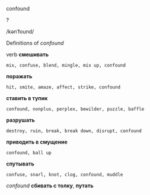 confound

?

/kənˈfound/

Definitions of _confound_

verb
**смешивать**

    mix, confuse, blend, mingle, mix up, confound
**поражать**

    hit, smite, amaze, affect, strike, confound
**ставить в тупик**

    confound, nonplus, perplex, bewilder, puzzle, baffle
**разрушать**

    destroy, ruin, break, break down, disrupt, confound
**приводить в смущение**

    confound, ball up
**спутывать**

    confuse, snarl, knot, clog, confound, muddle

_confound_
**сбивать с толку**, **путать**